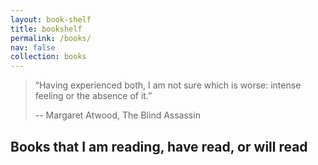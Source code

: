 ```yaml
---
layout: book-shelf
title: bookshelf
permalink: /books/
nav: false
collection: books
---
```


> “Having experienced both, I am not sure which is worse: intense feeling or the absence of it.” 
> 
> -- Margaret Atwood, The Blind Assassin

## Books that I am reading, have read, or will read
